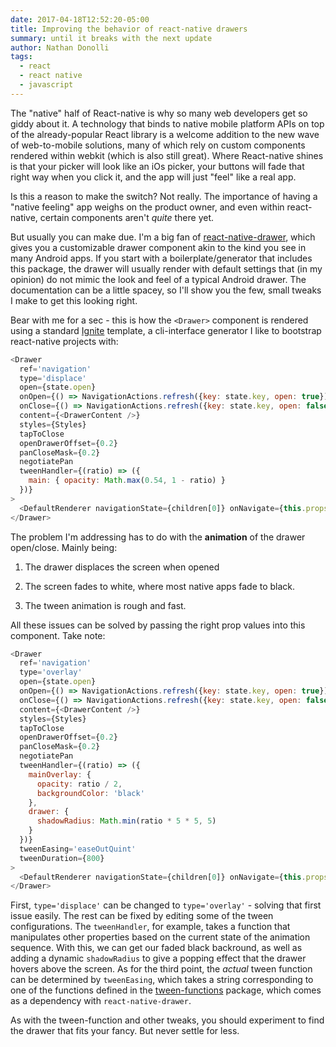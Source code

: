 ```yaml
---
date: 2017-04-18T12:52:20-05:00
title: Improving the behavior of react-native drawers
summary: until it breaks with the next update
author: Nathan Donolli
tags:
  - react
  - react native
  - javascript
---
```


The "native" half of React-native is why so many web developers get so giddy about it.  A technology that binds to native mobile platform APIs on top of the already-popular React library is a welcome addition to the new wave of web-to-mobile solutions, many of which rely on custom components rendered within webkit (which is also still great).  Where React-native shines is that your picker will look like an iOs picker, your buttons will fade that right way when you click it, and the app will just "feel" like a real app.

Is this a reason to make the switch?  Not really.  The importance of having a "native feeling" app weighs on the product owner, and even within react-native, certain components aren't *quite* there yet.

But usually you can make due.  I'm a big fan of [react-native-drawer](https://github.com/root-two/react-native-drawer), which gives you a customizable drawer component akin to the kind you see in many Android apps.  If you start with a boilerplate/generator that includes this package, the drawer will usually render with default settings that (in my opinion) do not mimic the look and feel of a typical Android drawer. The documentation can be a little spacey, so I'll show you the few, small tweaks I make to get this looking right.

Bear with me for a sec - this is how the `<Drawer>` component is rendered using a standard [Ignite](https://github.com/infinitered/ignite) template, a cli-interface generator I like to bootstrap react-native projects with:

```javascript
<Drawer
  ref='navigation'
  type='displace'
  open={state.open}
  onOpen={() => NavigationActions.refresh({key: state.key, open: true})}
  onClose={() => NavigationActions.refresh({key: state.key, open: false})}
  content={<DrawerContent />}
  styles={Styles}
  tapToClose
  openDrawerOffset={0.2}
  panCloseMask={0.2}
  negotiatePan
  tweenHandler={(ratio) => ({
    main: { opacity: Math.max(0.54, 1 - ratio) }
  })}
>
  <DefaultRenderer navigationState={children[0]} onNavigate={this.props.onNavigate} />
</Drawer>
```
The problem I'm addressing has to do with the **animation** of the drawer open/close.  Mainly being:

1. The drawer displaces the screen when opened

2. The screen fades to white, where most native apps fade to black.

3. The tween animation is rough and fast.

All these issues can be solved by passing the right prop values into this component.  Take note:

```javascript
<Drawer
  ref='navigation'
  type='overlay'
  open={state.open}
  onOpen={() => NavigationActions.refresh({key: state.key, open: true})}
  onClose={() => NavigationActions.refresh({key: state.key, open: false})}
  content={<DrawerContent />}
  styles={Styles}
  tapToClose
  openDrawerOffset={0.2}
  panCloseMask={0.2}
  negotiatePan
  tweenHandler={(ratio) => ({
    mainOverlay: {
      opacity: ratio / 2,
      backgroundColor: 'black'
    },
    drawer: {
      shadowRadius: Math.min(ratio * 5 * 5, 5)
    }
  })}
  tweenEasing='easeOutQuint'
  tweenDuration={800}
>
  <DefaultRenderer navigationState={children[0]} onNavigate={this.props.onNavigate} />
</Drawer>
```
First, `type='displace'` can be changed to `type='overlay'` - solving that first issue easily.  The rest can be fixed by editing some of the tween configurations.  The `tweenHandler`, for example, takes a function that manipulates other properties based on the current state of the animation sequence.  With this, we can get our faded black backround, as well as adding a dynamic `shadowRadius` to give a popping effect that the drawer hovers above the screen.  As for the third point, the *actual* tween function can be determined by `tweenEasing`, which takes a string corresponding to one of the functions defined in the [tween-functions](https://github.com/chenglou/tween-functions) package, which comes as a dependency with `react-native-drawer`.

As with the tween-function and other tweaks, you should experiment to find the drawer that fits your fancy. But never settle for less.

